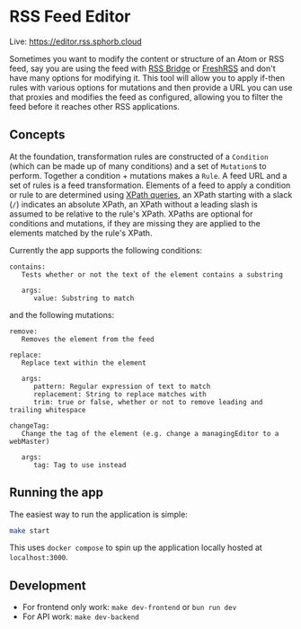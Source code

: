 # RSS Feed Editor

Live: https://editor.rss.sphorb.cloud

Sometimes you want to modify the content or structure of an Atom or RSS feed, say you are using the feed with [RSS Bridge](https://github.com/RSS-Bridge/rss-bridge) or [FreshRSS](https://github.com/FreshRSS/FreshRSS) and don't have many options for modifying it. This tool will allow you to apply if-then rules with various options for mutations and then provide a URL you can use that proxies and modifies the feed as configured, allowing you to filter the feed before it reaches other RSS applications.

## Concepts

At the foundation, transformation rules are constructed of a `Condition` (which can be made up of many conditions) and a set of `Mutation`s to perform. Together a condition + mutations makes a `Rule`. A feed URL and a set of rules is a feed transformation. Elements of a feed to apply a condition or rule to are determined using [XPath queries](https://developer.mozilla.org/en-US/docs/Web/XPath), an XPath starting with a slack (`/`) indicates an absolute XPath, an XPath without a leading slash is assumed to be relative to the rule's XPath. XPaths are optional for conditions and mutations, if they are missing they are applied to the elements matched by the rule's XPath.

Currently the app supports the following conditions:

```
contains:
   Tests whether or not the text of the element contains a substring

   args:
      value: Substring to match
```

and the following mutations:

```
remove:
   Removes the element from the feed

replace:
   Replace text within the element

   args:
      pattern: Regular expression of text to match
      replacement: String to replace matches with
      trim: true or false, whether or not to remove leading and trailing whitespace

changeTag:
   Change the tag of the element (e.g. change a managingEditor to a webMaster)

   args:
      tag: Tag to use instead
```

## Running the app

The easiest way to run the application is simple:

```sh
make start
```

This uses `docker compose` to spin up the application locally hosted at `localhost:3000`.

## Development

- For frontend only work: `make dev-frontend` or `bun run dev`
- For API work: `make dev-backend`

